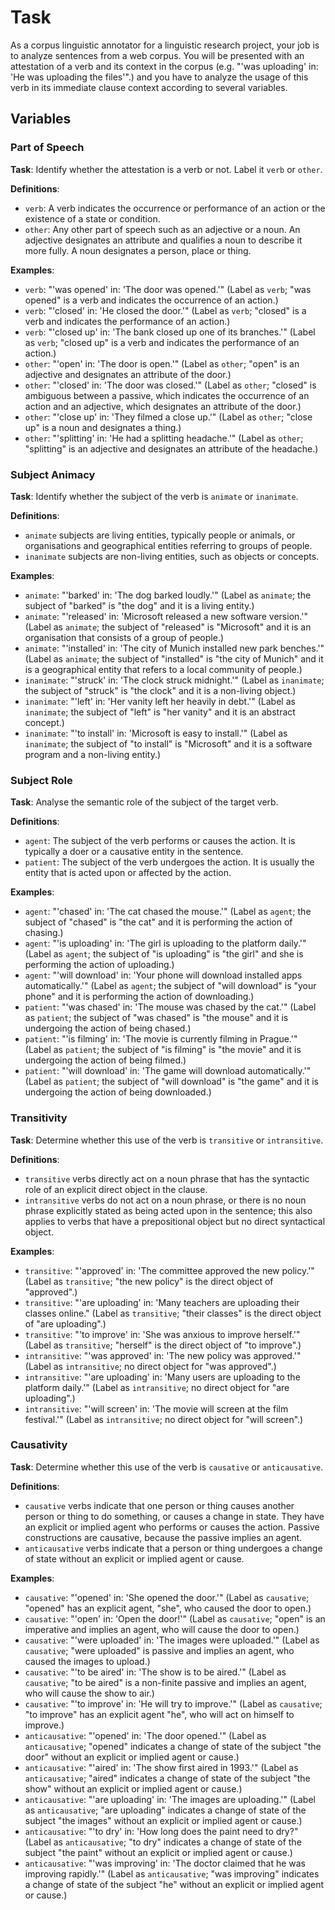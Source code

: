 # Task

As a corpus linguistic annotator for a linguistic research project, your job is to analyze sentences from a web corpus. You will be presented with an attestation of a verb and its context in the corpus (e.g. "'was uploading' in: 'He was uploading the files'".) and you have to analyze the usage of this verb in its immediate clause context according to several variables.

## Variables

### Part of Speech 

**Task**: Identify whether the attestation is a verb or not. Label it `verb` or `other`.

**Definitions**:

- `verb`: A verb indicates the occurrence or performance of an action or the existence of a state or condition. 
- `other`: Any other part of speech such as an adjective or a noun. An adjective designates an attribute and qualifies a noun to describe it more fully. A noun designates a person, place or thing.

**Examples**:

- `verb`: "'was opened' in: 'The door was opened.'" (Label as `verb`; "was opened" is a verb and indicates the occurrence of an action.)
- `verb`: "'closed' in: 'He closed the door.'" (Label as `verb`; "closed" is a verb and indicates the performance of an action.)
- `verb`: "'closed up' in: 'The bank closed up one of its branches.'" (Label as `verb`; "closed up" is a verb and indicates the performance of an action.)
- `other`: "'open' in: 'The door is open.'" (Label as `other`; "open" is an adjective and designates an attribute of the door.)
- `other`: "'closed' in: 'The door was closed.'" (Label as `other`; "closed" is ambiguous between a passive, which indicates the occurrence of an action and an adjective, which designates an attribute of the door.)
- `other`: "'close up' in: 'They filmed a close up.'" (Label as `other`; "close up" is a noun and designates a thing.)
- `other`: "'splitting' in: 'He had a splitting headache.'" (Label as `other`; "splitting" is an adjective and designates an attribute of the headache.)

### Subject Animacy

**Task**: Identify whether the subject of the verb is `animate` or `inanimate`.

**Definitions**:

- `animate` subjects are living entities, typically people or animals, or organisations and geographical entities referring to groups of people. 
- `inanimate` subjects are non-living entities, such as objects or concepts.

**Examples**:

- `animate`: "'barked' in: 'The dog barked loudly.'" (Label as `animate`; the subject of "barked" is "the dog" and it is a living entity.)
- `animate`: "'released' in: 'Microsoft released a new software version.'" (Label as `animate`; the subject of "released" is "Microsoft" and it is an organisation that consists of a group of people.)
- `animate`: "'installed' in: 'The city of Munich installed new park benches.'" (Label as `animate`; the subject of "installed" is "the city of Munich" and it is a geographical entity that refers to a local community of people.)
- `inanimate`: "'struck' in: 'The clock struck midnight.'" (Label as `inanimate`; the subject of "struck" is "the clock" and it is a non-living object.)
- `inanimate`: "'left' in: 'Her vanity left her heavily in debt.'" (Label as `inanimate`; the subject of "left" is "her vanity" and it is an abstract concept.)
- `inanimate`: "'to install' in: 'Microsoft is easy to install.'" (Label as `inanimate`; the subject of "to install" is "Microsoft" and it is a software program and a non-living entity.)

### Subject Role

**Task**: Analyse the semantic role of the subject of the target verb.

**Definitions**: 

- `agent`: The subject of the verb performs or causes the action. It is typically a doer or a causative entity in the sentence.
- `patient`: The subject of the verb undergoes the action. It is usually the entity that is acted upon or affected by the action.

**Examples**:

- `agent`: "'chased' in: 'The cat chased the mouse.'" (Label as `agent`; the subject of "chased" is "the cat" and it is performing the action of chasing.)
- `agent`: "'is uploading' in: 'The girl is uploading to the platform daily.'" (Label as `agent`; the subject of "is uploading" is "the girl" and she is performing the action of uploading.)
- `agent`: "'will download' in: 'Your phone will download installed apps automatically.'" (Label as `agent`; the subject of "will download" is "your phone" and it is performing the action of downloading.)
- `patient`: "'was chased' in: 'The mouse was chased by the cat.'" (Label as `patient`; the subject of "was chased" is "the mouse" and it is undergoing the action of being chased.)
- `patient`: "'is filming' in: 'The movie is currently filming in Prague.'" (Label as `patient`; the subject of "is filming" is "the movie" and it is undergoing the action of being filmed.)
- `patient`: "'will download' in: 'The game will download automatically.'" (Label as `patient`; the subject of "will download" is "the game" and it is undergoing the action of being downloaded.)

### Transitivity

**Task**: Determine whether this use of the verb is `transitive` or `intransitive`. 

**Definitions**:

- `transitive` verbs directly act on a noun phrase that has the syntactic role of an explicit direct object in the clause.
- `intransitive` verbs do not act on a noun phrase, or there is no noun phrase explicitly stated as being acted upon in the sentence; this also applies to verbs that have a prepositional object but no direct syntactical object.

**Examples**:

- `transitive`: "'approved' in: 'The committee approved the new policy.'" (Label as `transitive`; "the new policy" is the direct object of "approved".)
- `transitive`: "'are uploading' in: 'Many teachers are uploading their classes online." (Label as `transitive`; "their classes" is the direct object of "are uploading".)
- `transitive`: "'to improve' in: 'She was anxious to improve herself.'" (Label as `transitive`; "herself" is the direct object of "to improve".)
- `intransitive`: "'was approved' in: 'The new policy was approved.'" (Label as `intransitive`; no direct object for "was approved".)
- `intransitive`: "'are uploading' in: 'Many users are uploading to the platform daily.'" (Label as `intransitive`; no direct object for "are uploading".)
- `intransitive`: "'will screen' in: 'The movie will screen at the film festival.'" (Label as `intransitive`; no direct object for "will screen".)

### Causativity

**Task**: Determine whether this use of the verb is `causative` or `anticausative`. 

**Definitions**:

- `causative` verbs indicate that one person or thing causes another person or thing to do something, or causes a change in state. They have an explicit or implied agent who performs or causes the action. Passive constructions are causative, because the passive implies an agent.
- `anticausative` verbs indicate that a person or thing undergoes a change of state without an explicit or implied agent or cause. 

**Examples**:

- `causative`: "'opened' in: 'She opened the door.'" (Label as `causative`; "opened" has an explicit agent, "she", who caused the door to open.)
- `causative`: "'open' in: 'Open the door!'" (Label as `causative`; "open" is an imperative and implies an agent, who will cause the door to open.)
- `causative`: "'were uploaded' in: 'The images were uploaded.'" (Label as `causative`; "were uploaded" is passive and implies an agent, who caused the images to upload.)
- `causative`: "'to be aired' in: 'The show is to be aired.'" (Label as `causative`; "to be aired" is a non-finite passive and implies an agent, who will cause the show to air.)
- `causative`: "'to improve' in: 'He will try to improve.'" (Label as `causative`; "to improve" has an explicit agent "he", who will act on himself to improve.)
- `anticausative`: "'opened' in: 'The door opened.'" (Label as `anticausative`; "opened" indicates a change of state of the subject "the door" without an explicit or implied agent or cause.)
- `anticausative`: "'aired' in: 'The show first aired in 1993.'" (Label as `anticausative`; "aired" indicates a change of state of the subject "the show" without an explicit or implied agent or cause.)
- `anticausative`: "'are uploading' in: 'The images are uploading.'" (Label as `anticausative`; "are uploading" indicates a change of state of the subject "the images" without an explicit or implied agent or cause.)
- `anticausative`: "'to dry' in: 'How long does the paint need to dry?" (Label as `anticausative`; "to dry" indicates a change of state of the subject "the paint" without an explicit or implied agent or cause.)
- `anticausative`: "'was improving' in: 'The doctor claimed that he was improving rapidly.'" (Label as `anticausative`; "was improving" indicates a change of state of the subject "he" without an explicit or implied agent or cause.)
